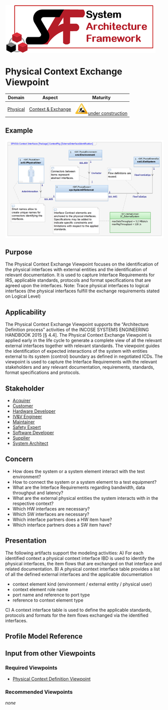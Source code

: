 ![System Architecture Framework](../diagrams/Logo_SAF.png)
# Physical Context Exchange Viewpoint
|**Domain**|**Aspect**|**Maturity**|
| --- | --- | --- |
|[Physical](../domains.md#Domain-Physical)|[Context & Exchange](../aspects.md#Aspect-Context-&-Exchange)|![Under Construction](../diagrams/Under_construction_icon-yellow.svg )[under construction](../using-saf/maturity.md#under-construction)|
## Example
![Physical Context Exchanges](../diagrams/Physical-Context-Exchange.png)
## Purpose
The Physical Context Exchange Viewpoint focuses on the identification of the physical interfaces with external entities and the identification of relevant documentation. It is used to capture Interface Requirements for IRS, applicable standards, protocols and format specifications that are agreed upon the interfaces.
Note: Trace physical interfaces to logical interfaces  (the physical interfaces fulfill the exchange requirements stated on Logical Level)
## Applicability
The Physical Context Exchange Viewpoint supports the “Architecture Definition process” activities of the INCOSE SYSTEMS ENGINEERING HANDBOOK 2015 [§ 4.4]. 
The Physical Context Exchange Viewpoint is applied early in the life cycle to generate a complete view of all the relevant external interfaces together with relevant standards.
The viewpoint guides the identification of expected interactions of the system with entities external to its system (control) boundary as defined in negotiated ICDs.
The viewpoint is used to capture the Interface Requirements with the relevant stakeholders and any relevant documentation, requirements, standards, format specifications and protocols.
## Stakeholder
* [Acquirer](../stakeholders.md#Acquirer)
* [Customer](../stakeholders.md#Customer)
* [Hardware Developer](../stakeholders.md#Hardware-Developer)
* [IV&V Engineer](../stakeholders.md#IV&V-Engineer)
* [Maintainer](../stakeholders.md#Maintainer)
* [Safety Expert](../stakeholders.md#Safety-Expert)
* [Software Developer](../stakeholders.md#Software-Developer)
* [Supplier](../stakeholders.md#Supplier)
* [System Architect](../stakeholders.md#System-Architect)
## Concern
* How does the system or a system element interact with the test environment?
* How to connect the system or a system element to a test equipment?
* What are the Interface Requirements regarding bandwidth, data throughput and latency?
* What are the external physical entities the system interacts with in the respective context?
* Which HW interfaces are necessary?
* Which SW interfaces are necessary?
* Which interface partners does a HW item have?
* Which interface partners does a SW item have?
## Presentation
The following artifacts support the modeling activities:
A) For each identified context a physical context interface IBD is used to identify the physical interfaces, the item flows that are exchanged on that interface and related documentation.
B) A physical context interface table provides a list of all the defined external interfaces and the applicable documentation
* context element kind (environment / external entity / physical user)
* context element role name
* port name and reference to port type
* reference to context element type

C) A context interface table is used to define the applicable standards, protocols and formats for the item flows exchanged via the identified interfaces.

## Profile Model Reference
## Input from other Viewpoints
### Required Viewpoints
* [Physical Context Definition Viewpoint](Physical-Context-Definition-Viewpoint.md)
### Recommended Viewpoints
*none*
